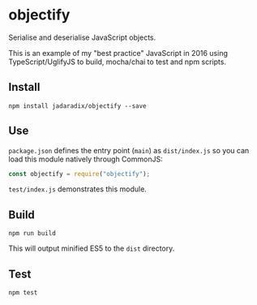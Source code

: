 # objectify

Serialise and deserialise JavaScript objects.

This is an example of my "best practice" JavaScript in 2016 using TypeScript/UglifyJS to build, mocha/chai to test and npm scripts.

## Install
```
npm install jadaradix/objectify --save
```

## Use

`package.json` defines the entry point (`main`) as `dist/index.js` so you can load this module natively through CommonJS:

```js
const objectify = require("objectify");
```

`test/index.js` demonstrates this module.

## Build
```
npm run build
```

This will output minified ES5 to the `dist` directory.

## Test
```
npm test
```
